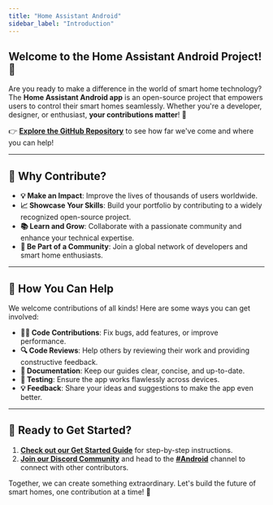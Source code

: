 ```yaml
---
title: "Home Assistant Android"
sidebar_label: "Introduction"
---
```


## Welcome to the Home Assistant Android Project! 🚀

Are you ready to make a difference in the world of smart home technology? The **Home Assistant Android app** is an open-source project that empowers users to control their smart homes seamlessly. Whether you're a developer, designer, or enthusiast, **your contributions matter**! 🌟

👉 **[Explore the GitHub Repository](https://ossinsight.io/analyze/home-assistant/android#overview)** to see how far we've come and where you can help!

---

## 🌟 Why Contribute?

- **💡 Make an Impact**: Improve the lives of thousands of users worldwide.
- **📈 Showcase Your Skills**: Build your portfolio by contributing to a widely recognized open-source project.
- **📚 Learn and Grow**: Collaborate with a passionate community and enhance your technical expertise.
- **🤝 Be Part of a Community**: Join a global network of developers and smart home enthusiasts.

---

## 🚀 How You Can Help

We welcome contributions of all kinds! Here are some ways you can get involved:

- **👩‍💻 Code Contributions**: Fix bugs, add features, or improve performance.
- **🔍 Code Reviews**: Help others by reviewing their work and providing constructive feedback.
- **📝 Documentation**: Keep our guides clear, concise, and up-to-date.
- **📱 Testing**: Ensure the app works flawlessly across devices.
- **💡 Feedback**: Share your ideas and suggestions to make the app even better.

---

## 🔗 Ready to Get Started?

1. **[Check out our Get Started Guide](android/getstarted)** for step-by-step instructions.
2. **[Join our Discord Community](https://discord.gg/c5DvZ4e)** and head to the **[#Android](https://discord.com/channels/330944238910963714/1346948551892009101)**  channel to connect with other contributors.

Together, we can create something extraordinary. Let's build the future of smart homes, one contribution at a time! 🌟
